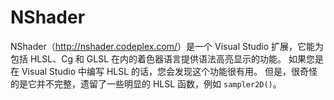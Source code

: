 # NShader

NShader（<http://nshader.codeplex.com/>）是一个 Visual Studio 扩展，它能为包括 HLSL、Cg 和 GLSL 在内的着色器语言提供语法高亮显示的功能。
如果您是在 Visual Studio 中编写 HLSL 的话，您会发现这个功能很有用。
但是，很奇怪的是它并不完整，遗留了一些明显的 HLSL 函数，例如 ```sampler2D()```。